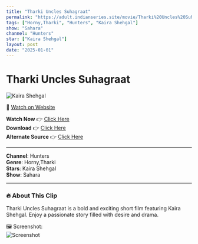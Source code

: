 ```yaml
---
title: "Tharki Uncles Suhagraat"
permalink: "https://adult.indianseries.site/movie/Tharki%20Uncles%20Suhagraat"
tags: ["Horny,Tharki", "Hunters", "Kaira Shehgal"]
show: "Sahara"
channel: "Hunters"
star: ["Kaira Shehgal"]
layout: post
date: "2025-01-01"
---
```


# Tharki Uncles Suhagraat

![Kaira Shehgal](https://shorts.desisins.com/wp-content/uploads/2024/03/Kaira-Suhagraat.jpg)

🔗 [Watch on Website](https://adult.indianseries.site/movie/Tharki%20Uncles%20Suhagraat)

**Watch Now** 👉 [Click Here](https://adult.indianseries.site/movie/Tharki%20Uncles%20Suhagraat)  
**Download** 👉 [Click Here](https://adult.indianseries.site/movie/Tharki%20Uncles%20Suhagraat)  
**Alternate Source** 👉 [Click Here](https://adult.indianseries.site/movie/Tharki%20Uncles%20Suhagraat)

---

**Channel**: Hunters  
**Genre**: Horny,Tharki  
**Stars**: Kaira Shehgal  
**Show**: Sahara

---

### 🔥 About This Clip

Tharki Uncles Suhagraat is a bold and exciting short film featuring Kaira Shehgal. Enjoy a passionate story filled with desire and drama.
 
🖼️ Screenshot:  
![Screenshot](https://shorts.desisins.com/wp-content/uploads/2024/03/Kaira-Suhagraat.jpg)
